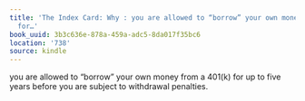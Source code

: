 ```yaml
---
title: 'The Index Card: Why : you are allowed to “borrow” your own money from a 401(k)
  for…'
book_uuid: 3b3c636e-878a-459a-adc5-8da017f35bc6
location: '738'
source: kindle
---
```


you are allowed to “borrow” your own money from a 401(k) for up to five years before you are subject to withdrawal penalties.